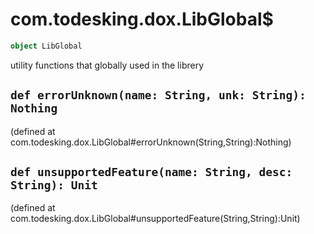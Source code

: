 # com.todesking.dox.LibGlobal$


```scala
object LibGlobal
```

utility functions that globally used in the librery


 `def errorUnknown(name: String, unk: String): Nothing`
--------------------------------------------------------

(defined at com.todesking.dox.LibGlobal#errorUnknown(String,String):Nothing)


 `def unsupportedFeature(name: String, desc: String): Unit`
------------------------------------------------------------

(defined at com.todesking.dox.LibGlobal#unsupportedFeature(String,String):Unit)

